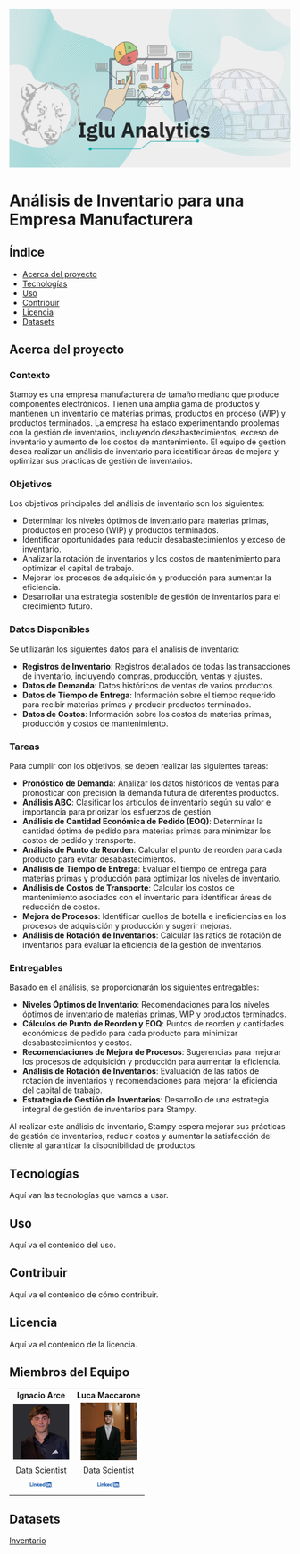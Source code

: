 ![Iglu Analytics](https://github.com/IAIgnacioArce/Analisis-Inventario/raw/main/fotos/Iglu%20Analytics.png)

# Análisis de Inventario para una Empresa Manufacturera

## Índice

- [Acerca del proyecto](#acerca-del-proyecto)
- [Tecnologías](#tecnologías)
- [Uso](#uso)
- [Contribuir](#contribuir)
- [Licencia](#licencia)
- [Datasets](#datasets)

## Acerca del proyecto
### Contexto
Stampy es una empresa manufacturera de tamaño mediano que produce componentes electrónicos. Tienen una amplia gama de productos y mantienen un inventario de materias primas, productos en proceso (WIP) y productos terminados. La empresa ha estado experimentando problemas con la gestión de inventarios, incluyendo desabastecimientos, exceso de inventario y aumento de los costos de mantenimiento. El equipo de gestión desea realizar un análisis de inventario para identificar áreas de mejora y optimizar sus prácticas de gestión de inventarios.

### Objetivos

Los objetivos principales del análisis de inventario son los siguientes:

- Determinar los niveles óptimos de inventario para materias primas, productos en proceso (WIP) y productos terminados.
- Identificar oportunidades para reducir desabastecimientos y exceso de inventario.
- Analizar la rotación de inventarios y los costos de mantenimiento para optimizar el capital de trabajo.
- Mejorar los procesos de adquisición y producción para aumentar la eficiencia.
- Desarrollar una estrategia sostenible de gestión de inventarios para el crecimiento futuro.

### Datos Disponibles

Se utilizarán los siguientes datos para el análisis de inventario:

- **Registros de Inventario**: Registros detallados de todas las transacciones de inventario, incluyendo compras, producción, ventas y ajustes.
- **Datos de Demanda**: Datos históricos de ventas de varios productos.
- **Datos de Tiempo de Entrega**: Información sobre el tiempo requerido para recibir materias primas y producir productos terminados.
- **Datos de Costos**: Información sobre los costos de materias primas, producción y costos de mantenimiento.

### Tareas

Para cumplir con los objetivos, se deben realizar las siguientes tareas:

- **Pronóstico de Demanda**: Analizar los datos históricos de ventas para pronosticar con precisión la demanda futura de diferentes productos.
- **Análisis ABC**: Clasificar los artículos de inventario según su valor e importancia para priorizar los esfuerzos de gestión.
- **Análisis de Cantidad Económica de Pedido (EOQ)**: Determinar la cantidad óptima de pedido para materias primas para minimizar los costos de pedido y transporte.
- **Análisis de Punto de Reorden**: Calcular el punto de reorden para cada producto para evitar desabastecimientos.
- **Análisis de Tiempo de Entrega**: Evaluar el tiempo de entrega para materias primas y producción para optimizar los niveles de inventario.
- **Análisis de Costos de Transporte**: Calcular los costos de mantenimiento asociados con el inventario para identificar áreas de reducción de costos.
- **Mejora de Procesos**: Identificar cuellos de botella e ineficiencias en los procesos de adquisición y producción y sugerir mejoras.
- **Análisis de Rotación de Inventarios**: Calcular las ratios de rotación de inventarios para evaluar la eficiencia de la gestión de inventarios.

### Entregables

Basado en el análisis, se proporcionarán los siguientes entregables:

- **Niveles Óptimos de Inventario**: Recomendaciones para los niveles óptimos de inventario de materias primas, WIP y productos terminados.
- **Cálculos de Punto de Reorden y EOQ**: Puntos de reorden y cantidades económicas de pedido para cada producto para minimizar desabastecimientos y costos.
- **Recomendaciones de Mejora de Procesos**: Sugerencias para mejorar los procesos de adquisición y producción para aumentar la eficiencia.
- **Análisis de Rotación de Inventarios**: Evaluación de las ratios de rotación de inventarios y recomendaciones para mejorar la eficiencia del capital de trabajo.
- **Estrategia de Gestión de Inventarios**: Desarrollo de una estrategia integral de gestión de inventarios para Stampy.

Al realizar este análisis de inventario, Stampy espera mejorar sus prácticas de gestión de inventarios, reducir costos y aumentar la satisfacción del cliente al garantizar la disponibilidad de productos.

## Tecnologías
Aquí van las tecnologías que vamos a usar.

## Uso
Aquí va el contenido del uso.

## Contribuir
Aquí va el contenido de cómo contribuir.

## Licencia
Aquí va el contenido de la licencia.

## Miembros del Equipo

<table align="center">
  <tr>
    <td align="center"><b>Ignacio Arce</b></td>
    <td align="center"><b>Luca Maccarone</b></td>
  </tr>
  <tr>
    <td align="center"><img src="fotos/hero.png" alt="nacho" width="100"/></td>
    <td align="center"><img src="fotos/Luca.jpg" alt="Luca" width="100"/></td>
  </tr>
  <tr>
    <td align="center">Data Scientist</td>
    <td align="center">Data Scientist</td>
  </tr>
  <tr>
    <td align="center"><a href="https://www.linkedin.com/in/arceignacio/"><img src="fotos/lkd.png" alt="LinkedIn" width="40"/></a></td>
    <td align="center"><a href="https://www.linkedin.com/in/luca-maccarone/"><img src="fotos/lkd.png" alt="LinkedIn" width="40"/></a></td>
  </tr>
</table>

## Datasets

[Inventario](https://www.kaggle.com/datasets/bhanupratapbiswas/inventory-analysis-case-study)
